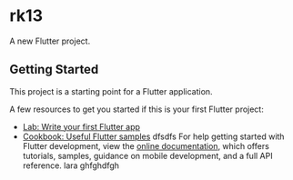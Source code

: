 # rk13

A new Flutter project.

## Getting Started

This project is a starting point for a Flutter application.

A few resources to get you started if this is your first Flutter project:

- [Lab: Write your first Flutter app](https://docs.flutter.dev/get-started/codelab)
- [Cookbook: Useful Flutter samples](https://docs.flutter.dev/cookbook)
dfsdfs
For help getting started with Flutter development, view the
[online documentation](https://docs.flutter.dev/), which offers tutorials,
samples, guidance on mobile development, and a full API reference.
lara 
ghfghdfgh

